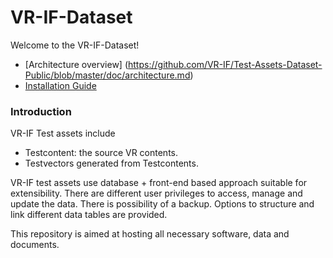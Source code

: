 # VR-IF-Dataset


Welcome to the VR-IF-Dataset!

* [Architecture overview] (https://github.com/VR-IF/Test-Assets-Dataset-Public/blob/master/doc/architecture.md)
* [Installation Guide](https://github.com/VR-IF/Test-Assets-Dataset-Public/blob/master/doc/installation.md)

### Introduction

VR-IF Test assets include

- Testcontent: the source VR contents.
- Testvectors generated from Testcontents.


VR-IF test assets use database + front-end based approach suitable for extensibility.
There are different user privileges to access, manage and update the data.
There is possibility of a backup.
Options to structure and link different data tables are provided.

This repository is aimed at hosting all necessary software, data and documents.
